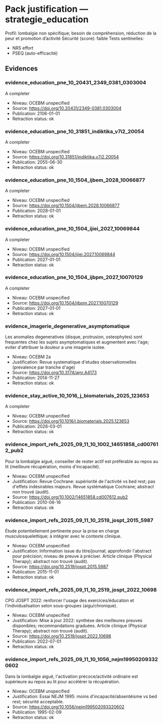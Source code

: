 # Pack justification — strategie_education

Profil: lombalgie non spécifique; besoin de compréhension, réduction de la peur et promotion d’activité
Sécurité (score): faible
Tests sentinelles:
- NRS effort
- PSEQ (auto-efficacité)

## Evidences
### evidence_education_pne_10_20431_2349_0381_0303004
A completer

- Niveau: OCEBM unspecified
- Source: https://doi.org/10.20431/2349-0381.0303004
- Publication: 2106-01-01
- Retraction status: ok

### evidence_education_pne_10_31851_indiktika_v7i2_20054
A completer

- Niveau: OCEBM unspecified
- Source: https://doi.org/10.31851/indiktika.v7i2.20054
- Publication: 2055-06-30
- Retraction status: ok

### evidence_education_pne_10_1504_ijbem_2028_10066877
A completer

- Niveau: OCEBM unspecified
- Source: https://doi.org/10.1504/ijbem.2028.10066877
- Publication: 2028-01-01
- Retraction status: ok

### evidence_education_pne_10_1504_ijiei_2027_10069844
A completer

- Niveau: OCEBM unspecified
- Source: https://doi.org/10.1504/ijiei.2027.10069844
- Publication: 2027-01-01
- Retraction status: ok

### evidence_education_pne_10_1504_ijbpm_2027_10070129
A completer

- Niveau: OCEBM unspecified
- Source: https://doi.org/10.1504/ijbpm.2027.10070129
- Publication: 2027-01-01
- Retraction status: ok

### evidence_imagerie_degenerative_asymptomatique
Les anomalies degeneratives (disque, protrusion, osteophytes) sont frequentes chez les sujets asymptomatiques et augmentent avec l'age; eviter d'attribuer la douleur a une imagerie isolee.

- Niveau: OCEBM 2a
- Justification: Revue systematique d'etudes observationnelles (prevalence par tranche d'age)
- Source: https://doi.org/10.3174/ajnr.A4173
- Publication: 2014-11-27
- Retraction status: ok

### evidence_stay_active_10_1016_j_biomaterials_2025_123653
A completer

- Niveau: OCEBM unspecified
- Source: https://doi.org/10.1016/j.biomaterials.2025.123653
- Publication: 2026-03-01
- Retraction status: ok

### evidence_import_refs_2025_09_11_10_1002_14651858_cd007612_pub2
Pour la lombalgie aiguë, conseiller de rester actif est préférable au repos au lit (meilleure récupération, moins d'incapacité).

- Niveau: OCEBM unspecified
- Justification: Revue Cochrane: supériorité de l'activité vs bed rest; pas d'effets indésirables majeurs. Revue systématique Cochrane; abstract non trouvé (audit).
- Source: https://doi.org/10.1002/14651858.cd007612.pub2
- Publication: 2010-06-16
- Retraction status: ok

### evidence_import_refs_2025_09_11_10_2519_jospt_2015_5987
Étude potentiellement pertinente pour la prise en charge musculosquelettique; à intégrer avec le contexte clinique.

- Niveau: OCEBM unspecified
- Justification: Information issue du titre/journal; approfondir l'abstract pour précision; niveau de preuve à préciser. Article clinique (Physical Therapy); abstract non trouvé (audit).
- Source: https://doi.org/10.2519/jospt.2015.5987
- Publication: 2015-11-01
- Retraction status: ok

### evidence_import_refs_2025_09_11_10_2519_jospt_2022_10698
CPG JOSPT 2022: renforcer l'usage des exercices/éducation et l'individualisation selon sous-groupes (aigu/chronique).

- Niveau: OCEBM unspecified
- Justification: Mise à jour 2022: synthèse des meilleures preuves disponibles; recommandations graduées. Article clinique (Physical Therapy); abstract non trouvé (audit).
- Source: https://doi.org/10.2519/jospt.2022.10698
- Publication: 2022-07-01
- Retraction status: ok

### evidence_import_refs_2025_09_11_10_1056_nejm199502093320602
Dans la lombalgie aiguë, l'activation précoce/activité ordinaire est supérieure au repos au lit pour accélérer la récupération.

- Niveau: OCEBM unspecified
- Justification: Essai NEJM 1995: moins d'incapacité/absentéisme vs bed rest; sécurité acceptable.
- Source: https://doi.org/10.1056/nejm199502093320602
- Publication: 1995-02-09
- Retraction status: ok
